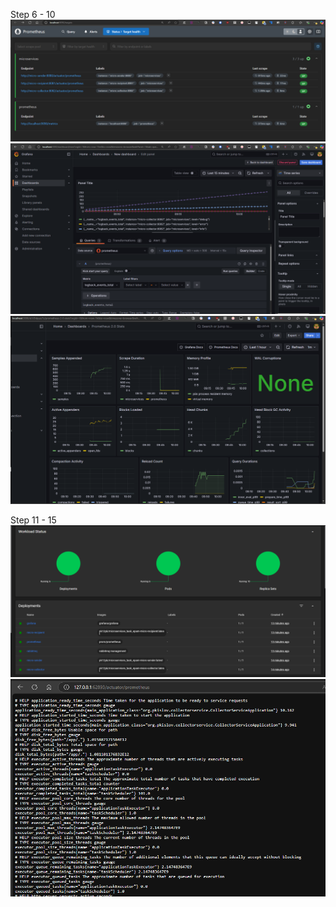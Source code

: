 Step 6 - 10
![img_1.png](img_1.png)
![img.png](img.png)
![img_2.png](img_2.png)

Step 11 - 15
![img_3.png](img_3.png)
![img_4.png](img_4.png)